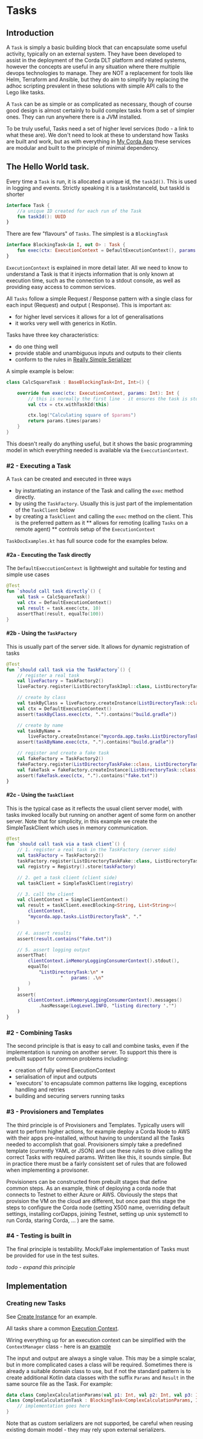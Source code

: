 # Tasks

## Introduction

A `Task` is simply a basic building block that can encapsulate some useful activity, typically on an external system.
They have been developed to assist in the deployment of the Corda DLT platform and related systems, however the concepts
are useful in any situation where there multiple devops technologies to manage. They are NOT a replacement for tools
like Helm, Terraform and Ansible, but they do aim to simplify by replacing the adhoc scripting prevalent in these
solutions with simple API calls to the Lego like tasks.

A `Task` can be as simple or as complicated as necessary, though of course good design is almost certainly to build
complex tasks from a set of simpler ones. They can run anywhere there is a JVM installed.

To be truly useful, Tasks need a set of higher level services (todo - a link to what these are). We don't need to look
at these to understand how Tasks are built and work, but as with everything in [My Corda App](https://mycorda.app/)
these services are modular and built to the principle of minimal dependency.

## The Hello World task.

Every time a `Task` is run, it is allocated a unique id, the `taskId()`. This is used in logging and events. Strictly
speaking it is a taskInstanceId, but taskId is shorter

```kotlin
interface Task {
    //a unique ID created for each run of the Task
    fun taskId(): UUID
}
```

There are few "flavours" of `Tasks`. The simplest is a `BlockingTask`

```kotlin
interface BlockingTask<in I, out O> : Task {
    fun exec(ctx: ExecutionContext = DefaultExecutionContext(), params: I): O
}
```

`ExecutionContext` is explained in more detail later. All we need to know to understand a Task is that it injects
information that is only known at execution time, such as the connection to a stdout console, as well as providing easy
access to common services.

All `Tasks` follow a simple Request / Response pattern with a single class for each input (Request) and output (
Response). This is important as:

* for higher level services it allows for a lot of generalisations
* it works very well with generics in Kotlin.

Tasks have three key characteristics:

* do one thing well
* provide stable and unambiguous inputs and outputs to their clients
* conform to the rules
  in [Really Simple Serializer](https://github.com/mycordaapp/really-simple-serialization/blob/master/README.md)

A simple example is below:

```kotlin
class CalcSquareTask : BaseBlockingTask<Int, Int>() {

    override fun exec(ctx: ExecutionContext, params: Int): Int {
        // this is normally the first line - it ensures the task is stored in the context
        val ctx = ctx.withTaskId(this)

        ctx.log("Calculating square of $params")
        return params.times(params)
    }
}
```

This doesn't really do anything useful, but it shows the basic programming model in which everything needed is available
via the `ExeccutionContext`.

### #2 - Executing a Task

A `Task` can be created and executed in three ways

* by instantiating an instance of the Task and calling the `exec` method directly.
* by using the `TaskFactory`. Usually this is just part of the implementation of the `TaskClient` below
* by creating a `TaskClient` and calling the `exec` method on the client. This is the preferred pattern as it
  ** allows for remoting (calling `Tasks` on a remote agent)
  ** controls setup of the `ExecutionContext`

`TaskDocExamples.kt` has full source code for the examples below.

#### #2a - Executing the Task directly

The `DefaultExeccutionContext` is lightweight and suitable for testing and simple use cases

```kotlin
@Test
fun `should call task directly`() {
    val task = CalcSquareTask()
    val ctx = DefaultExecutionContext()
    val result = task.exec(ctx, 10)
    assertThat(result, equalTo(100))
}
```

#### #2b - Using the `TaskFactory`

This is usually part of the server side. It allows for dynamic registration of tasks

```kotlin
@Test
fun `should call task via the TaskFactory`() {
    // register a real task
    val liveFactory = TaskFactory2()
    liveFactory.register(ListDirectoryTaskImpl::class, ListDirectoryTask::class)

    // create by class
    val taskByClass = liveFactory.createInstance(ListDirectoryTask::class)
    val ctx = DefaultExecutionContext()
    assert(taskByClass.exec(ctx, ".").contains("build.gradle"))

    // create by name
    val taskByName =
        liveFactory.createInstance("mycorda.app.tasks.ListDirectoryTask") as BlockingTask<String, List<String>>
    assert(taskByName.exec(ctx, ".").contains("build.gradle"))

    // register and create a fake task
    val fakeFactory = TaskFactory2()
    fakeFactory.register(ListDirectoryTaskFake::class, ListDirectoryTask::class)
    val fakeTask = fakeFactory.createInstance(ListDirectoryTask::class)
    assert(fakeTask.exec(ctx, ".").contains("fake.txt"))
}
```

#### #2c - Using the `TaskClient`

This is the typical case as it reflects the usual client server model, with tasks invoked locally but running on another
agent of some form on another server. Note that for simplicity, in this example we create the SimpleTaskClient which
uses in memory communication.

```kotlin
@Test
fun `should call task via a task client`() {
    // 1. register a real task in the TaskFactory (server side)
    val taskFactory = TaskFactory2()
    taskFactory.register(ListDirectoryTaskFake::class, ListDirectoryTask::class)
    val registry = Registry().store(taskFactory)

    // 2. get a task client (client side)
    val taskClient = SimpleTaskClient(registry)

    // 3. call the client
    val clientContext = SimpleClientContext()
    val result = taskClient.execBlocking<String, List<String>>(
        clientContext,
        "mycorda.app.tasks.ListDirectoryTask", "."
    )

    // 4. assert results
    assert(result.contains("fake.txt"))

    // 5. assert logging output
    assertThat(
        clientContext.inMemoryLoggingConsumerContext().stdout(),
        equalTo(
            "ListDirectoryTask:\n" +
                    "   params: .\n"
        )
    )
    assert(
        clientContext.inMemoryLoggingConsumerContext().messages()
            .hasMessage(LogLevel.INFO, "listing directory '.'")
    )
}
```

### #2 - Combining Tasks

The second principle is that is easy to call and combine tasks, even if the implementation is running on another server.
To support this there is prebuilt support for common problems including:

* creation of fully wired ExecutionContext
* serialisation of input and outputs
* 'executors' to encapsulate common patterns like logging, exceptions handling and retries
* building and securing servers running tasks

### #3 - Provisioners and Templates

The third principle is of Provisioners and Templates. Typically users will want to perform higher actions, for example
deploy a Corda Node to AWS with their apps pre-installed, without having to understand all the Tasks needed to
accomplish that goal. Provisioners simply take a predefined template (currently YAML or JSON) and use these rules to
drive calling the correct Tasks with required params. Written like this, it sounds simple. But in practice there must be
a fairly consistent set of rules that are followed when implementing a provisoner.

Provisioners can be constructed from prebuilt stages that define  
common steps. As an example, think of deploying a corda node that connects to Testnet to either Azure or AWS. Obviously
the steps that provision the VM on the cloud are different, but once past this stage the steps to configure the Corda
node (setting X500 name, overriding default settings, installing corDapps, joining Testnet, setting up unix systemctl to
run Corda, staring Corda, ... )
are the same.

### #4 - Testing is built in

The final principle is testability. Mock/Fake implementation of Tasks must be provided for use in the test suites.

*todo - expand this principle*

## Implementation

### Creating new Tasks

See [Create Instance](../aws-tasks/src/main/kotlin/net/corda/ccl/aws/task/CreateInstanceTask.kt) for an example.

All tasks share a
common [Execution Context](../commons/src/main/kotlin/net/corda/ccl/commons/executionContext/Context.kt).

Wiring everything up for an execution context can be simplified with the  `ContextManager` class - here is
an [example](../corda-tasks/src/main/kotlin/net/corda/ccl/tasks/cenm/identitymanager/ReceivePKITask.kt)

The input and output are always a single value. This may be a simple scalar, but in more complicated cases a class will
be required. Sometimes there is already a suitable domain class to use, but if not the standard pattern is to create
additional Kotlin data classes with the suffix `Params` and `Result`
in the same source file as the Task. For example:

```kotlin
data class ComplexCalculationParams(val p1: Int, val p2: Int, val p3: Int)
class ComplexCalculationTask : BlockingTask<ComplexCalculationParams, Int> {
    // implementation goes here 
}
```

Note that as custom serializers are not supported, be careful when reusing existing domain model - they may rely upon
external serializers. 
 